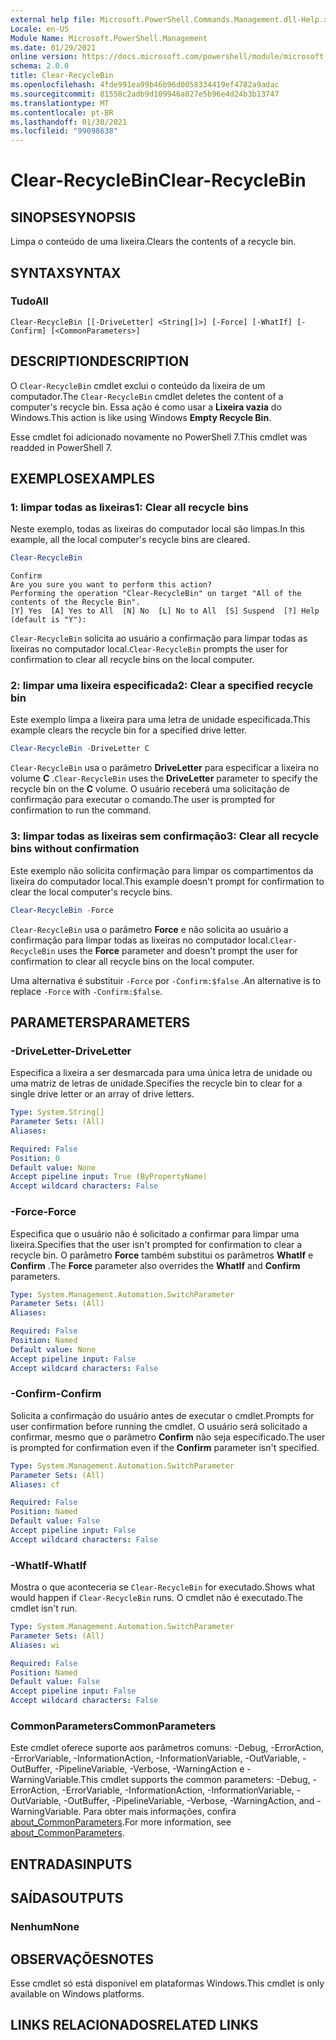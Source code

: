 ```yaml
---
external help file: Microsoft.PowerShell.Commands.Management.dll-Help.xml
Locale: en-US
Module Name: Microsoft.PowerShell.Management
ms.date: 01/29/2021
online version: https://docs.microsoft.com/powershell/module/microsoft.powershell.management/clear-recyclebin?view=powershell-7&WT.mc_id=ps-gethelp
schema: 2.0.0
title: Clear-RecycleBin
ms.openlocfilehash: 4fde991ea99b46b96d0058334419ef4782a9adac
ms.sourcegitcommit: 81558c2adb9d109946a027e5b96e4d24b3b13747
ms.translationtype: MT
ms.contentlocale: pt-BR
ms.lasthandoff: 01/30/2021
ms.locfileid: "99098638"
---
```

# <span data-ttu-id="11230-102">Clear-RecycleBin</span><span class="sxs-lookup"><span data-stu-id="11230-102">Clear-RecycleBin</span></span>

## <span data-ttu-id="11230-103">SINOPSE</span><span class="sxs-lookup"><span data-stu-id="11230-103">SYNOPSIS</span></span>
<span data-ttu-id="11230-104">Limpa o conteúdo de uma lixeira.</span><span class="sxs-lookup"><span data-stu-id="11230-104">Clears the contents of a recycle bin.</span></span>

## <span data-ttu-id="11230-105">SYNTAX</span><span class="sxs-lookup"><span data-stu-id="11230-105">SYNTAX</span></span>

### <span data-ttu-id="11230-106">Tudo</span><span class="sxs-lookup"><span data-stu-id="11230-106">All</span></span>

```
Clear-RecycleBin [[-DriveLetter] <String[]>] [-Force] [-WhatIf] [-Confirm] [<CommonParameters>]
```

## <span data-ttu-id="11230-107">DESCRIPTION</span><span class="sxs-lookup"><span data-stu-id="11230-107">DESCRIPTION</span></span>

<span data-ttu-id="11230-108">O `Clear-RecycleBin` cmdlet exclui o conteúdo da lixeira de um computador.</span><span class="sxs-lookup"><span data-stu-id="11230-108">The `Clear-RecycleBin` cmdlet deletes the content of a computer's recycle bin.</span></span> <span data-ttu-id="11230-109">Essa ação é como usar a **Lixeira vazia** do Windows.</span><span class="sxs-lookup"><span data-stu-id="11230-109">This action is like using Windows **Empty Recycle Bin**.</span></span>

<span data-ttu-id="11230-110">Esse cmdlet foi adicionado novamente no PowerShell 7.</span><span class="sxs-lookup"><span data-stu-id="11230-110">This cmdlet was readded in PowerShell 7.</span></span>

## <span data-ttu-id="11230-111">EXEMPLOS</span><span class="sxs-lookup"><span data-stu-id="11230-111">EXAMPLES</span></span>

### <span data-ttu-id="11230-112">1: limpar todas as lixeiras</span><span class="sxs-lookup"><span data-stu-id="11230-112">1: Clear all recycle bins</span></span>

<span data-ttu-id="11230-113">Neste exemplo, todas as lixeiras do computador local são limpas.</span><span class="sxs-lookup"><span data-stu-id="11230-113">In this example, all the local computer's recycle bins are cleared.</span></span>

```powershell
Clear-RecycleBin
```

```Output
Confirm
Are you sure you want to perform this action?
Performing the operation "Clear-RecycleBin" on target "All of the contents of the Recycle Bin".
[Y] Yes  [A] Yes to All  [N] No  [L] No to All  [S] Suspend  [?] Help (default is "Y"):
```

<span data-ttu-id="11230-114">`Clear-RecycleBin` solicita ao usuário a confirmação para limpar todas as lixeiras no computador local.</span><span class="sxs-lookup"><span data-stu-id="11230-114">`Clear-RecycleBin` prompts the user for confirmation to clear all recycle bins on the local computer.</span></span>

### <span data-ttu-id="11230-115">2: limpar uma lixeira especificada</span><span class="sxs-lookup"><span data-stu-id="11230-115">2: Clear a specified recycle bin</span></span>

<span data-ttu-id="11230-116">Este exemplo limpa a lixeira para uma letra de unidade especificada.</span><span class="sxs-lookup"><span data-stu-id="11230-116">This example clears the recycle bin for a specified drive letter.</span></span>

```powershell
Clear-RecycleBin -DriveLetter C
```

<span data-ttu-id="11230-117">`Clear-RecycleBin` usa o parâmetro **DriveLetter** para especificar a lixeira no volume **C** .</span><span class="sxs-lookup"><span data-stu-id="11230-117">`Clear-RecycleBin` uses the **DriveLetter** parameter to specify the recycle bin on the **C** volume.</span></span> <span data-ttu-id="11230-118">O usuário receberá uma solicitação de confirmação para executar o comando.</span><span class="sxs-lookup"><span data-stu-id="11230-118">The user is prompted for confirmation to run the command.</span></span>

### <span data-ttu-id="11230-119">3: limpar todas as lixeiras sem confirmação</span><span class="sxs-lookup"><span data-stu-id="11230-119">3: Clear all recycle bins without confirmation</span></span>

<span data-ttu-id="11230-120">Este exemplo não solicita confirmação para limpar os compartimentos da lixeira do computador local.</span><span class="sxs-lookup"><span data-stu-id="11230-120">This example doesn't prompt for confirmation to clear the local computer's recycle bins.</span></span>

```powershell
Clear-RecycleBin -Force
```

<span data-ttu-id="11230-121">`Clear-RecycleBin` usa o parâmetro **Force** e não solicita ao usuário a confirmação para limpar todas as lixeiras no computador local.</span><span class="sxs-lookup"><span data-stu-id="11230-121">`Clear-RecycleBin` uses the **Force** parameter and doesn't prompt the user for confirmation to clear all recycle bins on the local computer.</span></span>

<span data-ttu-id="11230-122">Uma alternativa é substituir `-Force` por `-Confirm:$false` .</span><span class="sxs-lookup"><span data-stu-id="11230-122">An alternative is to replace `-Force` with `-Confirm:$false`.</span></span>

## <span data-ttu-id="11230-123">PARAMETERS</span><span class="sxs-lookup"><span data-stu-id="11230-123">PARAMETERS</span></span>

### <span data-ttu-id="11230-124">-DriveLetter</span><span class="sxs-lookup"><span data-stu-id="11230-124">-DriveLetter</span></span>

<span data-ttu-id="11230-125">Especifica a lixeira a ser desmarcada para uma única letra de unidade ou uma matriz de letras de unidade.</span><span class="sxs-lookup"><span data-stu-id="11230-125">Specifies the recycle bin to clear for a single drive letter or an array of drive letters.</span></span>

```yaml
Type: System.String[]
Parameter Sets: (All)
Aliases:

Required: False
Position: 0
Default value: None
Accept pipeline input: True (ByPropertyName)
Accept wildcard characters: False
```

### <span data-ttu-id="11230-126">-Force</span><span class="sxs-lookup"><span data-stu-id="11230-126">-Force</span></span>

<span data-ttu-id="11230-127">Especifica que o usuário não é solicitado a confirmar para limpar uma lixeira.</span><span class="sxs-lookup"><span data-stu-id="11230-127">Specifies that the user isn't prompted for confirmation to clear a recycle bin.</span></span> <span data-ttu-id="11230-128">O parâmetro **Force** também substitui os parâmetros **WhatIf** e **Confirm** .</span><span class="sxs-lookup"><span data-stu-id="11230-128">The **Force** parameter also overrides the **WhatIf** and **Confirm** parameters.</span></span>

```yaml
Type: System.Management.Automation.SwitchParameter
Parameter Sets: (All)
Aliases:

Required: False
Position: Named
Default value: None
Accept pipeline input: False
Accept wildcard characters: False
```

### <span data-ttu-id="11230-129">-Confirm</span><span class="sxs-lookup"><span data-stu-id="11230-129">-Confirm</span></span>

<span data-ttu-id="11230-130">Solicita a confirmação do usuário antes de executar o cmdlet.</span><span class="sxs-lookup"><span data-stu-id="11230-130">Prompts for user confirmation before running the cmdlet.</span></span> <span data-ttu-id="11230-131">O usuário será solicitado a confirmar, mesmo que o parâmetro **Confirm** não seja especificado.</span><span class="sxs-lookup"><span data-stu-id="11230-131">The user is prompted for confirmation even if the **Confirm** parameter isn't specified.</span></span>

```yaml
Type: System.Management.Automation.SwitchParameter
Parameter Sets: (All)
Aliases: cf

Required: False
Position: Named
Default value: False
Accept pipeline input: False
Accept wildcard characters: False
```

### <span data-ttu-id="11230-132">-WhatIf</span><span class="sxs-lookup"><span data-stu-id="11230-132">-WhatIf</span></span>

<span data-ttu-id="11230-133">Mostra o que aconteceria se `Clear-RecycleBin` for executado.</span><span class="sxs-lookup"><span data-stu-id="11230-133">Shows what would happen if `Clear-RecycleBin` runs.</span></span> <span data-ttu-id="11230-134">O cmdlet não é executado.</span><span class="sxs-lookup"><span data-stu-id="11230-134">The cmdlet isn't run.</span></span>

```yaml
Type: System.Management.Automation.SwitchParameter
Parameter Sets: (All)
Aliases: wi

Required: False
Position: Named
Default value: False
Accept pipeline input: False
Accept wildcard characters: False
```

### <span data-ttu-id="11230-135">CommonParameters</span><span class="sxs-lookup"><span data-stu-id="11230-135">CommonParameters</span></span>

<span data-ttu-id="11230-136">Este cmdlet oferece suporte aos parâmetros comuns: -Debug, -ErrorAction, -ErrorVariable, -InformationAction, -InformationVariable, -OutVariable, -OutBuffer, -PipelineVariable, -Verbose, -WarningAction e -WarningVariable.</span><span class="sxs-lookup"><span data-stu-id="11230-136">This cmdlet supports the common parameters: -Debug, -ErrorAction, -ErrorVariable, -InformationAction, -InformationVariable, -OutVariable, -OutBuffer, -PipelineVariable, -Verbose, -WarningAction, and -WarningVariable.</span></span> <span data-ttu-id="11230-137">Para obter mais informações, confira [about_CommonParameters](https://go.microsoft.com/fwlink/?LinkID=113216).</span><span class="sxs-lookup"><span data-stu-id="11230-137">For more information, see [about_CommonParameters](https://go.microsoft.com/fwlink/?LinkID=113216).</span></span>

## <span data-ttu-id="11230-138">ENTRADAS</span><span class="sxs-lookup"><span data-stu-id="11230-138">INPUTS</span></span>

## <span data-ttu-id="11230-139">SAÍDAS</span><span class="sxs-lookup"><span data-stu-id="11230-139">OUTPUTS</span></span>

### <span data-ttu-id="11230-140">Nenhum</span><span class="sxs-lookup"><span data-stu-id="11230-140">None</span></span>

## <span data-ttu-id="11230-141">OBSERVAÇÕES</span><span class="sxs-lookup"><span data-stu-id="11230-141">NOTES</span></span>

<span data-ttu-id="11230-142">Esse cmdlet só está disponível em plataformas Windows.</span><span class="sxs-lookup"><span data-stu-id="11230-142">This cmdlet is only available on Windows platforms.</span></span>

## <span data-ttu-id="11230-143">LINKS RELACIONADOS</span><span class="sxs-lookup"><span data-stu-id="11230-143">RELATED LINKS</span></span>
